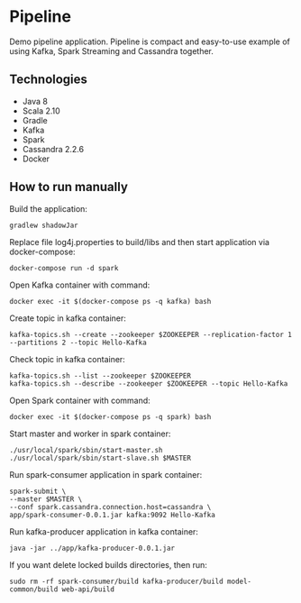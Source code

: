 # Pipeline

Demo pipeline application. Pipeline is compact and easy-to-use example of using Kafka, Spark Streaming and Cassandra together.

## Technologies
- Java 8
- Scala 2.10
- Gradle
- Kafka
- Spark
- Cassandra 2.2.6
- Docker

## How to run manually
Build the application:
```
gradlew shadowJar
```

Replace file log4j.properties to build/libs and then start application via docker-compose:
```
docker-compose run -d spark
```

Open Kafka container with command:
```
docker exec -it $(docker-compose ps -q kafka) bash
```

Create topic in kafka container:
```
kafka-topics.sh --create --zookeeper $ZOOKEEPER --replication-factor 1 --partitions 2 --topic Hello-Kafka
```

Check topic in kafka container:
```
kafka-topics.sh --list --zookeeper $ZOOKEEPER
kafka-topics.sh --describe --zookeeper $ZOOKEEPER --topic Hello-Kafka
```

Open Spark container with command:
```
docker exec -it $(docker-compose ps -q spark) bash
```

Start master and worker in spark container:
```
./usr/local/spark/sbin/start-master.sh
./usr/local/spark/sbin/start-slave.sh $MASTER
```

Run spark-consumer application in spark container:
```
spark-submit \
--master $MASTER \
--conf spark.cassandra.connection.host=cassandra \
app/spark-consumer-0.0.1.jar kafka:9092 Hello-Kafka
```

Run kafka-producer application in kafka container:
```
java -jar ../app/kafka-producer-0.0.1.jar
```

If you want delete locked builds directories, then run:
```
sudo rm -rf spark-consumer/build kafka-producer/build model-common/build web-api/build
```